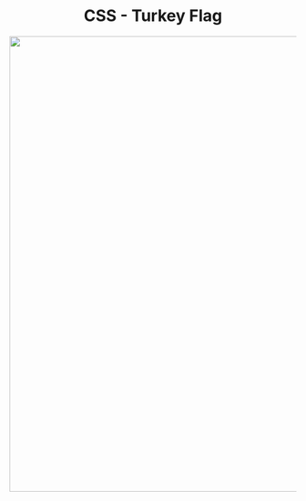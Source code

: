 <h1 align="center">
   CSS - Turkey Flag
</h1>

<p align="center">
  <img src="https://github.com/ozkannbuyuk/css-exercises/assets/111967202/6f10c0bd-dd46-4c77-bea4-be8c15fbeaae" width="800" />
</p>
